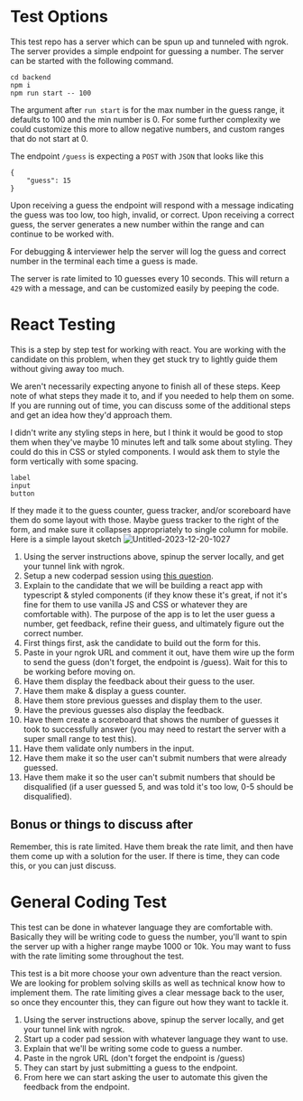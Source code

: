 # Test Options

This test repo has a server which can be spun up and tunneled with ngrok. The server provides a simple endpoint for guessing a number. The server can be started with the following command.

```
cd backend
npm i
npm run start -- 100
```

The argument after `run start` is for the max number in the guess range, it defaults to 100 and the min number is 0. For some further complexity we could customize this more to allow negative numbers, and custom ranges that do not start at 0.

The endpoint `/guess` is expecting a `POST` with `JSON` that looks like this

```
{
    "guess": 15
}
```

Upon receiving a guess the endpoint will respond with a message indicating the guess was too low, too high, invalid, or correct. Upon receiving a correct guess, the server generates a new number within the range and can continue to be worked with.

For debugging & interviewer help the server will log the guess and correct number in the terminal each time a guess is made.

The server is rate limited to 10 guesses every 10 seconds. This will return a `429` with a message, and can be customized easily by peeping the code.

# React Testing

This is a step by step test for working with react. You are working with the candidate on this problem, when they get stuck try to lightly guide them without giving away too much.

We aren't necessarily expecting anyone to finish all of these steps. Keep note of what steps they made it to, and if you needed to help them on some. If you are running out of time, you can discuss some of the additional steps and get an idea how they'd approach them.

I didn't write any styling steps in here, but I think it would be good to stop them when they've maybe 10 minutes left and talk some about styling. They could do this in CSS or styled components. I would ask them to style the form vertically with some spacing.

```
label
input
button
```

If they made it to the guess counter, guess tracker, and/or scoreboard have them do some layout with those. Maybe guess tracker to the right of the form, and make sure it collapses appropriately to single column for mobile. Here is a simple layout sketch
![Untitled-2023-12-20-1027](https://github.com/Nayya-com/interviews/assets/1495051/8f1a52c7-a48b-4e71-9f64-816a6c544491)


1. Using the server instructions above, spinup the server locally, and get your tunnel link with ngrok.
2. Setup a new coderpad session using [this question](https://app.coderpad.io/dashboard/questions/all/276638).
3. Explain to the candidate that we will be building a react app with typescript & styled components (if they know these it's great, if not it's fine for them to use vanilla JS and CSS or whatever they are comfortable with). The purpose of the app is to let the user guess a number, get feedback, refine their guess, and ultimately figure out the correct number.
4. First things first, ask the candidate to build out the form for this.
5. Paste in your ngrok URL and comment it out, have them wire up the form to send the guess (don't forget, the endpoint is /guess). Wait for this to be working before moving on.
6. Have them display the feedback about their guess to the user.
7. Have them make & display a guess counter.
8. Have them store previous guesses and display them to the user.
9. Have the previous guesses also display the feedback.
10. Have them create a scoreboard that shows the number of guesses it took to successfully answer (you may need to restart the server with a super small range to test this).
11. Have them validate only numbers in the input.
12. Have them make it so the user can't submit numbers that were already guessed.
13. Have them make it so the user can't submit numbers that should be disqualified (if a user guessed 5, and was told it's too low, 0-5 should be disqualified).

## Bonus or things to discuss after

Remember, this is rate limited. Have them break the rate limit, and then have them come up with a solution for the user. If there is time, they can code this, or you can just discuss.

# General Coding Test

This test can be done in whatever language they are comfortable with. Basically they will be writing code to guess the number, you'll want to spin the server up with a higher range maybe 1000 or 10k. You may want to fuss with the rate limiting some throughout the test.

This test is a bit more choose your own adventure than the react version. We are looking for problem solving skills as well as technical know how to implement them. The rate limiting gives a clear message back to the user, so once they encounter this, they can figure out how they want to tackle it.

1. Using the server instructions above, spinup the server locally, and get your tunnel link with ngrok.
2. Start up a coder pad session with whatever language they want to use.
3. Explain that we'll be writing some code to guess a number.
4. Paste in the ngrok URL (don't forget the endpoint is /guess)
5. They can start by just submitting a guess to the endpoint.
6. From here we can start asking the user to automate this given the feedback from the endpoint.
